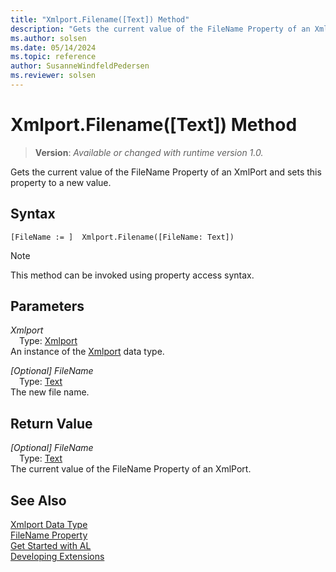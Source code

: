 ```yaml
---
title: "Xmlport.Filename([Text]) Method"
description: "Gets the current value of the FileName Property of an XmlPort and sets this property to a new value."
ms.author: solsen
ms.date: 05/14/2024
ms.topic: reference
author: SusanneWindfeldPedersen
ms.reviewer: solsen
---
```

[//]: # (START>DO_NOT_EDIT)
[//]: # (IMPORTANT:Do not edit any of the content between here and the END>DO_NOT_EDIT.)
[//]: # (Any modifications should be made in the .xml files in the ModernDev repo.)
# Xmlport.Filename([Text]) Method
> **Version**: _Available or changed with runtime version 1.0._

Gets the current value of the FileName Property of an XmlPort and sets this property to a new value.


## Syntax
```AL
[FileName := ]  Xmlport.Filename([FileName: Text])
```
> [!NOTE]
> This method can be invoked using property access syntax.
## Parameters
*Xmlport*  
&emsp;Type: [Xmlport](xmlport-data-type.md)  
An instance of the [Xmlport](xmlport-data-type.md) data type.  

*[Optional] FileName*  
&emsp;Type: [Text](../text/text-data-type.md)  
The new file name.  


## Return Value
*[Optional] FileName*  
&emsp;Type: [Text](../text/text-data-type.md)  
The current value of the FileName Property of an XmlPort.


[//]: # (IMPORTANT: END>DO_NOT_EDIT)
## See Also
[Xmlport Data Type](xmlport-data-type.md)  
[FileName Property](../../properties/devenv-filename-property.md)   
[Get Started with AL](../../devenv-get-started.md)  
[Developing Extensions](../../devenv-dev-overview.md)